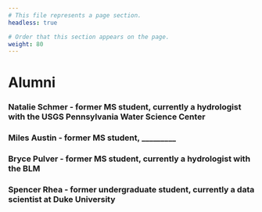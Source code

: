 ```yaml
---
# This file represents a page section.
headless: true

# Order that this section appears on the page.
weight: 80
---
```


# Alumni

### Natalie Schmer - former MS student, currently a hydrologist with the USGS Pennsylvania Water Science Center

### Miles Austin - former MS student, _________

### Bryce Pulver - former MS student, currently a hydrologist with the BLM

### Spencer Rhea - former undergraduate student, currently a data scientist at Duke University